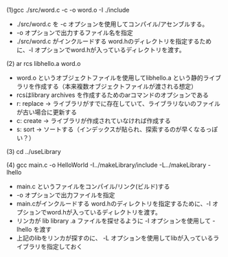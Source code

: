(1)gcc ./src/word.c -c -o word.o -I ./include

- ./src/word.c を -c オプションを使用してコンパイル/アセンブルする。
- -o オプションで出力するファイル名を指定
- ./src/word.c がインクルードする word.hのディレクトリを指定するために、-I オプションでword.hが入っているディレクトリを渡す。

(2) ar rcs libhello.a word.o 

- word.o というオブジェクトファイルを使用してlibhello.a という静的ライブラリを作成する（本来複数オブジェクトファイルが渡される想定）
- rcsはlibrary archives を作成するためのarコマンドのオプションである
- r: replace -> ライブラリがすでに存在していて、ライブラリないのファイルが古い場合に更新する
- c: create -> ライブラリが作成されていなければ作成する
- s: sort -> ソートする（インデックスが貼られ、探索するのが早くなるっぽい？）

(3) cd ../useLibrary

(4) gcc main.c -o HelloWorld -I../makeLibrary/include -L../makeLibrary -lhello

- main.c というファイルをコンパイル/リンク(ビルド)する
- -o オプションで出力ファイルを指定
- main.cがインクルードする word.hのディレクトリを指定するために、-I オプションでword.hが入っているディレクトリを渡す。
- リンカが lib library .a ファイルを探せるように -l オプションを使用して -lhello を渡す
- 上記のlibをリンカが探すのに、 -L オプションを使用してlibが入っているライブラリを指定しておく
